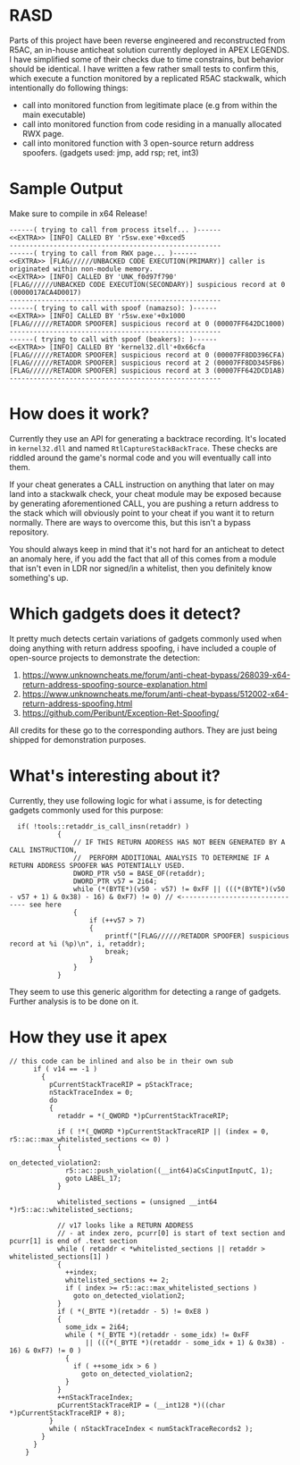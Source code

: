 # RASD
Parts of this project have been reverse engineered and reconstructed from R5AC, an in-house anticheat solution currently deployed in APEX LEGENDS. I have simplified some of their checks due to time constrains, but behavior should be identical. I have written a few rather small tests to confirm this, which execute a function monitored by a replicated R5AC stackwalk, which intentionally do following things:
- call into monitored function from legitimate place (e.g from within the main executable)
- call into monitored function from code residing in a manually allocated RWX page.
- call into monitored function with 3 open-source return address spoofers. (gadgets used: jmp, add rsp; ret, int3)

# Sample Output
Make sure to compile in x64 Release!
```
------( trying to call from process itself... )------
<<EXTRA>> [INFO] CALLED BY 'r5sw.exe'+0xced5
-----------------------------------------------------
------( trying to call from RWX page... )------
<<EXTRA>> [FLAG//////UNBACKED CODE EXECUTION(PRIMARY)] caller is originated within non-module memory.
<<EXTRA>> [INFO] CALLED BY 'UNK_f0d97f790'
[FLAG//////UNBACKED CODE EXECUTION(SECONDARY)] suspicious record at 0 (0000017ACA4D0017)
-----------------------------------------------------
------( trying to call with spoof (namazso): )------
<<EXTRA>> [INFO] CALLED BY 'r5sw.exe'+0x1000
[FLAG//////RETADDR SPOOFER] suspicious record at 0 (00007FF642DC1000)
-----------------------------------------------------
------( trying to call with spoof (beakers): )------
<<EXTRA>> [INFO] CALLED BY 'kernel32.dll'+0x66cfa
[FLAG//////RETADDR SPOOFER] suspicious record at 0 (00007FF8DD396CFA)
[FLAG//////RETADDR SPOOFER] suspicious record at 2 (00007FF8DD345FB6)
[FLAG//////RETADDR SPOOFER] suspicious record at 3 (00007FF642DCD1AB)
-----------------------------------------------------
```

# How does it work?
Currently they use an API for generating a backtrace recording. It's located in `kernel32.dll` and named `RtlCaptureStackBackTrace`.
These checks are riddled around the game's normal code and you will eventually call into them. 

If your cheat generates a CALL instruction on anything that later on may land into a stackwalk check, your cheat module may be exposed because by generating aforementioned CALL, you are pushing a return address to the stack which will obviously point to your cheat if you want it to return normally. There are ways to overcome this, but this isn't a bypass repository.

You should always keep in mind that it's not hard for an anticheat to detect an anomaly here, if you add the fact that all of this comes from a module that isn't even in LDR nor signed/in a whitelist, then you definitely know something's up.

# Which gadgets does it detect?
It pretty much detects certain variations of gadgets commonly used when doing anything with return address spoofing, i have included a couple of open-source projects to demonstrate the detection:
1. https://www.unknowncheats.me/forum/anti-cheat-bypass/268039-x64-return-address-spoofing-source-explanation.html
2. https://www.unknowncheats.me/forum/anti-cheat-bypass/512002-x64-return-address-spoofing.html
3. https://github.com/Peribunt/Exception-Ret-Spoofing/

All credits for these go to the corresponding authors. They are just being shipped for demonstration purposes.



# What's interesting about it?
Currently, they use following logic for what i assume, is for detecting gadgets commonly used for this purpose:

```
  if( !tools::retaddr_is_call_insn(retaddr) )
            {
                // IF THIS RETURN ADDRESS HAS NOT BEEN GENERATED BY A CALL INSTRUCTION,
                //  PERFORM ADDITIONAL ANALYSIS TO DETERMINE IF A RETURN ADDRESS SPOOFER WAS POTENTIALLY USED.
                DWORD_PTR v50 = BASE_OF(retaddr);
                DWORD_PTR v57 = 2i64;
                while (*(BYTE*)(v50 - v57) != 0xFF || (((*(BYTE*)(v50 - v57 + 1) & 0x38) - 16) & 0xF7) != 0) // <------------------------------- see here
                {
                    if (++v57 > 7)
                    {
                        printf("[FLAG//////RETADDR SPOOFER] suspicious record at %i (%p)\n", i, retaddr);
                        break;
                    }
                }
            }
```
They seem to use this generic algorithm for detecting a range of gadgets. Further analysis is to be done on it.

# How they use it apex
```
// this code can be inlined and also be in their own sub 
      if ( v14 == -1 )
        {
          pCurrentStackTraceRIP = pStackTrace;
          nStackTraceIndex = 0;
          do
          {
            retaddr = *(_QWORD *)pCurrentStackTraceRIP;
 
            if ( !*(_QWORD *)pCurrentStackTraceRIP || (index = 0, r5::ac::max_whitelisted_sections <= 0) )
            {
 
on_detected_violation2:
              r5::ac::push_violation((__int64)aCsCinputInputC, 1);
              goto LABEL_17;
            }
 
            whitelisted_sections = (unsigned __int64 *)r5::ac::whitelisted_sections;
 
            // v17 looks like a RETURN ADDRESS
            // - at index zero, pcurr[0] is start of text section and pcurr[1] is end of .text section
            while ( retaddr < *whitelisted_sections || retaddr > whitelisted_sections[1] )
            {
              ++index;
              whitelisted_sections += 2;
              if ( index >= r5::ac::max_whitelisted_sections )
                goto on_detected_violation2;
            }
            if ( *(_BYTE *)(retaddr - 5) != 0xE8 )
            {
              some_idx = 2i64;
              while ( *(_BYTE *)(retaddr - some_idx) != 0xFF
                   || (((*(_BYTE *)(retaddr - some_idx + 1) & 0x38) - 16) & 0xF7) != 0 )
              {
                if ( ++some_idx > 6 )
                  goto on_detected_violation2;
              }
            }
            ++nStackTraceIndex;
            pCurrentStackTraceRIP = (__int128 *)((char *)pCurrentStackTraceRIP + 8);
          }
          while ( nStackTraceIndex < numStackTraceRecords2 );
        }
      }
    }
```
